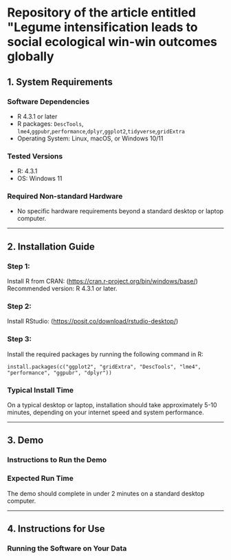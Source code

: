 # Repository of the article entitled "Legume intensification leads to social ecological win-win outcomes globally

## 1. System Requirements

### Software Dependencies
- R 4.3.1 or later
- R packages: `DescTools`, `lme4`,`ggpubr`,`performance`,`dplyr`,`ggplot2`,`tidyverse`,`gridExtra`
- Operating System: Linux, macOS, or Windows 10/11

### Tested Versions
- R: 4.3.1
- OS: Windows 11

### Required Non-standard Hardware
- No specific hardware requirements beyond a standard desktop or laptop computer.

---

## 2. Installation Guide

### Step 1: 
Install R from CRAN: (https://cran.r-project.org/bin/windows/base/)
Recommended version: R 4.3.1 or later.

### Step 2: 
Install RStudio: (https://posit.co/download/rstudio-desktop/)

### Step 3:
Install the required packages by running the following command in R:

```
install.packages(c("ggplot2", "gridExtra", "DescTools", "lme4", "performance", "ggpubr", "dplyr"))
```

### Typical Install Time
On a typical desktop or laptop, installation should take approximately 5-10 minutes, depending on your internet speed and system performance.


---

## 3. Demo

### Instructions to Run the Demo

### Expected Run Time
The demo should complete in under 2 minutes on a standard desktop computer.

---

## 4. Instructions for Use

### Running the Software on Your Data
